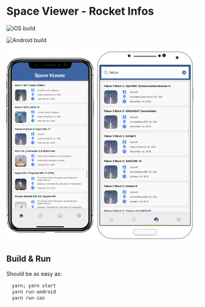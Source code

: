 # Space Viewer - Rocket Infos

![iOS build](https://github.com/reime005/react-native-spaceviewer/workflows/iOS/badge.svg)

![Android build](https://github.com/reime005/react-native-spaceviewer/workflows/Android/badge.svg)

![space-viewer](assets/images/mockup.png)

## Build & Run
Should be as easy as:

      yarn; yarn start
      yarn run-android
      yarn run-ios
